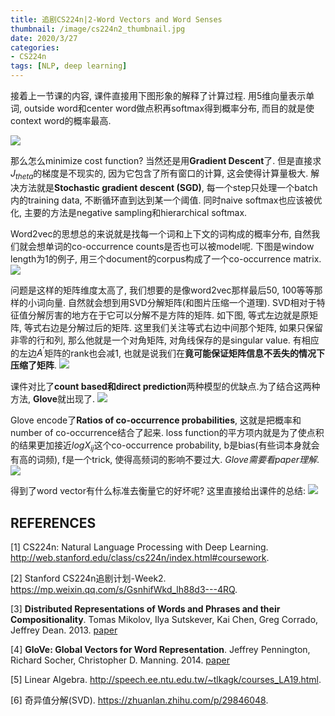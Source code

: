```yaml
---
title: 追剧CS224n|2-Word Vectors and Word Senses
thumbnail: /image/cs224n2_thumbnail.jpg
date: 2020/3/27
categories: 
- CS224n
tags: [NLP, deep learning]
---
```


接着上一节课的内容, 课件直接用下图形象的解释了计算过程. 用5维向量表示单词, outside word和center word做点积再softmax得到概率分布, 而目的就是使context word的概率最高.
<!-- more -->
![](/image/cs224n2_1.png)

那么怎么minimize cost function? 当然还是用**Gradient Descent**了. 但是直接求$J_{theta}$的梯度是不现实的, 因为它包含了所有窗口的计算, 这会使得计算量极大. 解决方法就是**Stochastic gradient descent (SGD)**, 每一个step只处理一个batch内的training data, 不断循环直到达到某一个阈值. 同时naive softmax也应该被优化, 主要的方法是negative sampling和hierarchical softmax.

Word2vec的思想总的来说就是找每一个词和上下文的词构成的概率分布, 自然我们就会想单词的co-occurrence counts是否也可以被model呢. 下图是window length为1的例子, 用三个document的corpus构成了一个co-occurrence matrix.
![](/image/cs224n2_2.png)

问题是这样的矩阵维度太高了, 我们想要的是像word2vec那样最后50, 100等等那样的小词向量. 自然就会想到用SVD分解矩阵(和图片压缩一个道理). SVD相对于特征值分解厉害的地方在于它可以分解不是方阵的矩阵. 如下图, 等式左边就是原矩阵, 等式右边是分解过后的矩阵. 这里我们关注等式右边中间那个矩阵, 如果只保留非零的行和列, 那么他就是一个对角矩阵, 对角线保存的是singular value. 有相应的左边$A^{'}$矩阵的rank也会减1, 也就是说我们在**竟可能保证矩阵信息不丢失的情况下压缩了矩阵**. 
![](/image/cs224n2_3.png)

课件对比了**count based和direct prediction**两种模型的优缺点.为了结合这两种方法, **Glove**就出现了.
![](/image/cs224n2_4.png)

Glove encode了**Ratios of co-occurrence probabilities**, 这就是把概率和number of co-occurrence结合了起来. loss function的平方项内就是为了使点积的结果更加接近$logX_{ij}$这个co-occurrence probability, b是bias(有些词本身就会有高的词频), f是一个trick, 使得高频词的影响不要过大. *Glove需要看paper理解*. 
![](/image/cs224n2_5.png)

得到了word vector有什么标准去衡量它的好坏呢? 这里直接给出课件的总结:
![](/image/cs224n2_10.png)

## REFERENCES
[1] CS224n: Natural Language Processing with Deep Learning. http://web.stanford.edu/class/cs224n/index.html#coursework.

[2] Stanford CS224n追剧计划-Week2. https://mp.weixin.qq.com/s/GsnhifWkd_lh88d3---4RQ.

[3] **Distributed Representations of Words and Phrases and their Compositionality**. Tomas Mikolov, Ilya Sutskever, Kai Chen, Greg Corrado, Jeffrey Dean. 2013. [paper](http://papers.nips.cc/paper/5021-distributed-representations-of-words-and-phrases-and-their-compositionality.pdf)

[4] **GloVe: Global Vectors for Word Representation**. Jeffrey Pennington, Richard Socher, Christopher D. Manning. 2014. [paper](https://nlp.stanford.edu/pubs/glove.pdf)

[5] Linear Algebra. http://speech.ee.ntu.edu.tw/~tlkagk/courses_LA19.html.

[6] 奇异值分解(SVD). https://zhuanlan.zhihu.com/p/29846048.